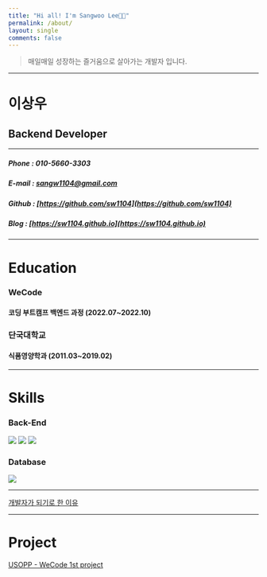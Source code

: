 ```yaml
---
title: "Hi all! I'm Sangwoo Lee👋🏻"
permalink: /about/
layout: single
comments: false
---
```


> 매일매일 성장하는 즐거움으로 살아가는 개발자 입니다.

****
# 이상우
## Backend Developer
****
##### Phone : 010-5660-3303
##### E-mail : sangw1104@gmail.com
##### Github : [https://github.com/sw1104](https://github.com/sw1104)
##### Blog : [https://sw1104.github.io](https://sw1104.github.io)
****

# Education

### WeCode
#### 코딩 부트캠프 백엔드 과정 (2022.07~2022.10)


### 단국대학교
#### 식품영양학과 (2011.03~2019.02)

****

# Skills
### Back-End
<img src="https://img.shields.io/badge/JavaScript-FFCA28?style=flat-square&logo=javascript&logoColor=white"/>
<img src="https://img.shields.io/badge/Node.js-008000?style=flat-square&logo=Node.js&logoColor=white"/>
<img src="https://img.shields.io/badge/Express-000080?style=flat-square&logo=Express&logoColor=white"/>

### Database
<img src="https://img.shields.io/badge/ MySQL8.0-6441a5?style=flat-square&logo=MySQL&logoColor=white"/>

****
[개발자가 되기로 한 이유](https://sw1104.github.io/Life/%EA%B0%9C%EB%B0%9C%EC%9E%90%EA%B0%80%20%EB%90%98%EA%B8%B0%EB%A1%9C%20%ED%95%9C%20%EC%9D%B4%EC%9C%A0/)
****
# Project
[USOPP - WeCode 1st project](https://sw1104.github.io/memoir/%5Bmemoir%5D%20wecode%201st%20project%20%ED%9A%8C%EA%B3%A0%EB%A1%9D/)